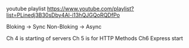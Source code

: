 youtube playlist
https://www.youtube.com/playlist?list=PLinedj3B30sDby4Al-i13hQJGQoRQDfPo

Bloking -> Sync
Non-Bloking -> Async

Ch 4 is starting of servers
Ch 5 is for HTTP Methods
Ch6 Express start